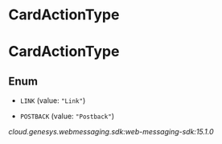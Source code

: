 # CardActionType


# CardActionType

## Enum


* `LINK` (value: `"Link"`)

* `POSTBACK` (value: `"Postback"`)




_cloud.genesys.webmessaging.sdk:web-messaging-sdk:15.1.0_
